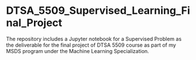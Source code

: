 # DTSA_5509_Supervised_Learning_Final_Project
The repository includes a Jupyter notebook for a Supervised Problem as the deliverable for the final project of DTSA 5509 course as part of my MSDS program under the Machine Learning Specialization.
